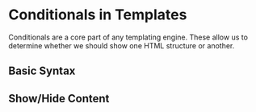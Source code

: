 # Conditionals in Templates

Conditionals are a core part of any templating engine. These allow us to determine whether we should show one HTML structure or another.  

## Basic Syntax

## Show/Hide Content